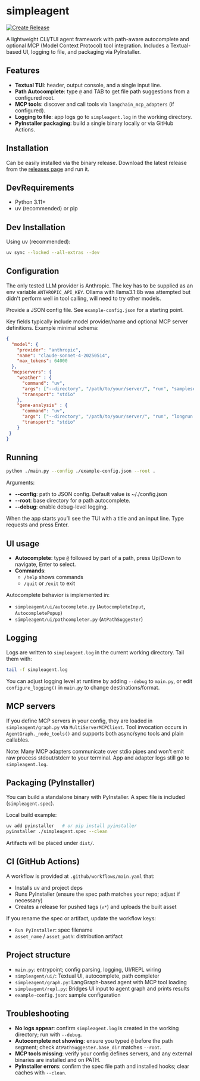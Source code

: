 # simpleagent

[![Create Release](https://github.com/roopakparikh/simpleagent/actions/workflows/main.yaml/badge.svg)](https://github.com/roopakparikh/simpleagent/actions/workflows/main.yaml)

A lightweight CLI/TUI agent framework with path-aware autocomplete and optional MCP (Model Context Protocol) tool integration. Includes a Textual-based UI, logging to file, and packaging via PyInstaller.

## Features
- __Textual TUI__: header, output console, and a single input line.
- __Path Autocomplete__: type `@` and TAB to get file path suggestions from a configured root.
- __MCP tools__: discover and call tools via `langchain_mcp_adapters` (if configured).
- __Logging to file__: app logs go to `simpleagent.log` in the working directory.
- __PyInstaller packaging__: build a single binary locally or via GitHub Actions.

## Installation
Can be easily installed via the binary release. Download the latest release from the [releases page](https://github.com/rparikh/simpleagent/releases) and run it.

## DevRequirements
- Python 3.11+
- uv (recommended) or pip

## Dev Installation
Using uv (recommended):
```bash
uv sync --locked --all-extras --dev
```

## Configuration

The only tested LLM provider is Anthropic. The key has to be supplied as an env variable `ANTHROPIC_API_KEY`.
Ollama with llama3.1:8b was attempted but didn't perform well in tool calling, will need to try other models.

Provide a JSON config file. See `example-config.json` for a starting point.

Key fields typically include model provider/name and optional MCP server definitions. Example minimal schema:
```json
{
  "model": {
    "provider": "anthropic",
    "name": "claude-sonnet-4-20250514",
    "max_tokens": 64000
  },
  "mcpservers": {
    "weather" : {
      "command": "uv",
      "args": ["--directory", "/path/to/your/server/", "run", "sampleserver.py"],
      "transport": "stdio"
    },
    "gene-analysis" : {
      "command": "uv",
      "args": ["--directory", "/path/to/your/server/", "run", "longrun.py"],
      "transport": "stdio"
    }
 }
}
```

## Running
```bash
python ./main.py --config ./example-config.json --root .
```

Arguments:
- __--config__: path to JSON config. Default value is ~/.<prog name>/config.json
- __--root__: base directory for `@` path autocomplete.
- __--debug__: enable debug-level logging.

When the app starts you’ll see the TUI with a title and an input line. Type requests and press Enter.

## UI usage
- __Autocomplete__: type `@` followed by part of a path, press Up/Down to navigate, Enter to select.
- __Commands__:
  - `/help` shows commands
  - `/quit` or `/exit` to exit

Autocomplete behavior is implemented in:
- `simpleagent/ui/autocomplete.py` (`AutocompleteInput`, `AutocompletePopup`)
- `simpleagent/ui/pathcompleter.py` (`AtPathSuggester`)

## Logging
Logs are written to `simpleagent.log` in the current working directory. Tail them with:
```bash
tail -f simpleagent.log
```

You can adjust logging level at runtime by adding `--debug` to `main.py`, or edit `configure_logging()` in `main.py` to change destinations/format.

## MCP servers
If you define MCP servers in your config, they are loaded in `simpleagent/graph.py` via `MultiServerMCPClient`. Tool invocation occurs in `AgentGraph._node_tools()` and supports both async/sync tools and plain callables.

Note: Many MCP adapters communicate over stdio pipes and won’t emit raw process stdout/stderr to your terminal. App and adapter logs still go to `simpleagent.log`.

## Packaging (PyInstaller)
You can build a standalone binary with PyInstaller. A spec file is included (`simpleagent.spec`).

Local build example:
```bash
uv add pyinstaller   # or pip install pyinstaller
pyinstaller ./simpleagent.spec --clean
```
Artifacts will be placed under `dist/`.

## CI (GitHub Actions)
A workflow is provided at `.github/workflows/main.yaml` that:
- Installs uv and project deps
- Runs PyInstaller (ensure the spec path matches your repo; adjust if necessary)
- Creates a release for pushed tags (`v*`) and uploads the built asset

If you rename the spec or artifact, update the workflow keys:
- `Run PyInstaller`: spec filename
- `asset_name` / `asset_path`: distribution artifact

## Project structure
- `main.py`: entrypoint; config parsing, logging, UI/REPL wiring
- `simpleagent/ui/`: Textual UI, autocomplete, path completer
- `simpleagent/graph.py`: LangGraph-based agent with MCP tool loading
- `simpleagent/repl.py`: Bridges UI input to agent graph and prints results
- `example-config.json`: sample configuration

## Troubleshooting
- __No logs appear__: confirm `simpleagent.log` is created in the working directory; run with `--debug`.
- __Autocomplete not showing__: ensure you typed `@` before the path segment; check `AtPathSuggester.base_dir` matches `--root`.
- __MCP tools missing__: verify your config defines servers, and any external binaries are installed and on PATH.
- __PyInstaller errors__: confirm the spec file path and installed hooks; clear caches with `--clean`.

